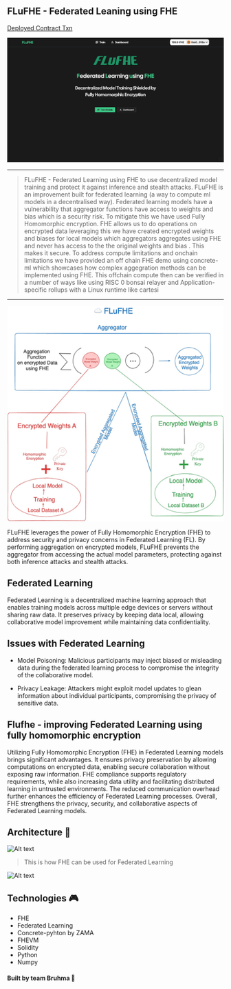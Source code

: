 ## FLuFHE - Federated Leaning using FHE

[Deployed Contract Txn](https://demoexplorer.fhenix.io/tx/0x8a5de7943a02330951c4f0130cc998e0bc30a1121008aa35cdee9867217b0ebb)

![Alt text](./demo/demo3.png "High Level Architecture")


---
> FLuFHE - Federated Learning using FHE to use decentralized model training and protect it against inference and stealth attacks.
FLuFHE is an improvement built for federated learning (a way to compute ml models in a decentralised way). Federated learning models have a vulnerability that aggregator functions have access to weights and bias which is a security risk. To mitigate this we have used Fully Homomorphic encryption. FHE allows us to do operations on encrypted data leveraging this we have created encrypted weights and biases for local models which aggregators aggregates using FHE and never has access to the the original weights and bias . This makes it secure. To address compute limitations and onchain limitations we have provided an off chain FHE demo using concrete-ml which showcases how complex aggegration methods can be implemented using FHE. This offchain compute then can be verified in a number of ways like using RISC 0 bonsai relayer and Application-specific rollups with a Linux runtime like cartesi
---

![Alt text](./demo/pic1.jpeg "High Level Architecture")

FLuFHE leverages the power of Fully Homomorphic Encryption (FHE) to address security and privacy concerns in Federated Learning (FL). By performing aggregation on encrypted models, FLuFHE prevents the aggregator from accessing the actual model parameters, protecting against both inference attacks and stealth attacks.



## Federated Learning

Federated Learning is a decentralized machine learning approach that enables training models across multiple edge devices or servers without sharing raw data. It preserves privacy by keeping data local, allowing collaborative model improvement while maintaining data confidentiality.


## Issues with Federated Learning

- Model Poisoning: Malicious participants may inject biased or misleading data during the federated learning process to compromise the integrity of the collaborative model.


- Privacy Leakage: Attackers might exploit model updates to glean information about individual participants, compromising the privacy of sensitive data.



## Flufhe - improving Federated Learning using fully homomorphic encryption

Utilizing Fully Homomorphic Encryption (FHE) in Federated Learning models brings significant advantages. It ensures privacy preservation by allowing computations on encrypted data, enabling secure collaboration without exposing raw information. FHE compliance supports regulatory requirements, while also increasing data utility and facilitating distributed learning in untrusted environments. The reduced communication overhead further enhances the efficiency of Federated Learning processes. Overall, FHE strengthens the privacy, security, and collaborative aspects of Federated Learning models.



## Architecture 🤖

![Alt text](https://d1bqvdqmynqyrb.cloudfront.net/_next/image?url=https%3A%2F%2Fresearch-website-prod-cms-uploads.s3.us.cloud-object-storage.appdomain.cloud%2FScreenshot_2022_12_06_at_2_53_57_PM_a8e647bea9.png&w=1920&q=85)

> This is how FHE can be used for Federated Learning

![Alt text](https://d1bqvdqmynqyrb.cloudfront.net/_next/image?url=https%3A%2F%2Fresearch-website-prod-cms-uploads.s3.us.cloud-object-storage.appdomain.cloud%2Fthumbnail_image001_c2934e686d.jpg&w=1920&q=75
)

## Technologies 🎮
- FHE
- Federated Learning
- Concrete-pyhton by ZAMA
- FHEVM
- Solidity
- Python
- Numpy



#### Built by team Bruhma 👾

